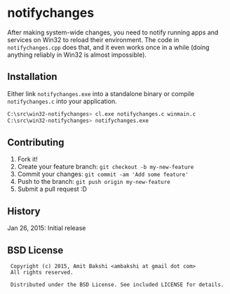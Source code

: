 # notifychanges

After making system-wide changes, you need to notify running apps and
services on Win32 to reload their environment. The code in `notifychanges.cpp`
does that, and it even works once in a while (doing anything reliably
in Win32 is almost impossible).

## Installation

Either link `notifychanges.exe` into a standalone binary or compile
`notifychanges.c` into your application.

```sh
C:\src\win32-notifychanges> cl.exe notifychanges.c winmain.c
C:\src\win32-notifychanges> notifychanges.exe
```

## Contributing

1. Fork it!
2. Create your feature branch: `git checkout -b my-new-feature`
3. Commit your changes: `git commit -am 'Add some feature'`
4. Push to the branch: `git push origin my-new-feature`
5. Submit a pull request :D

## History

Jan 26, 2015: Initial release

## BSD License
```
 Copyright (c) 2015, Amit Bakshi <ambakshi at gmail dot com>
 All rights reserved.

 Distributed under the BSD License. See included LICENSE for details.
```

